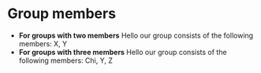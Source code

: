 # Group members

* **For groups with two members** Hello our group consists of the following members: X, Y
* **For groups with three members** Hello our group consists of the following members: Chi, Y, Z

